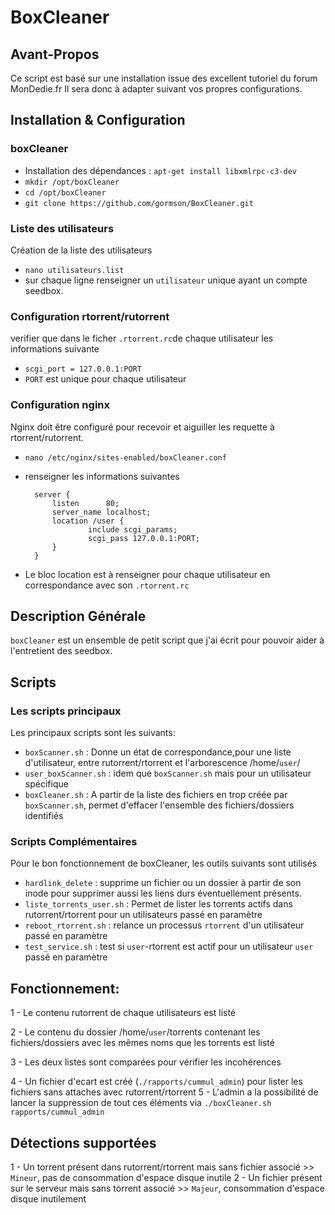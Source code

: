 # BoxCleaner

## Avant-Propos

Ce script est basé sur une installation issue des excellent tutoriel du forum MonDedie.fr
Il sera donc à adapter suivant vos propres configurations.

## Installation & Configuration

### boxCleaner
- Installation des dépendances : `apt-get install libxmlrpc-c3-dev`
- `mkdir /opt/boxCleaner`
- `cd /opt/boxCleaner`
- `git clone https://github.com/gormson/BoxCleaner.git`

### Liste des utilisateurs
Création de la liste des utilisateurs 
- `nano utilisateurs.list`
- sur chaque ligne renseigner un `utilisateur` unique ayant un compte seedbox.

### Configuration rtorrent/rutorrent
verifier que dans le ficher `.rtorrent.rc`de chaque utilisateur les informations suivante
- `scgi_port = 127.0.0.1:PORT`
- `PORT` est unique pour chaque utilisateur

### Configuration nginx
Nginx doit être configuré pour recevoir et aiguiller les requette à rtorrent/rutorrent.
- `nano /etc/nginx/sites-enabled/boxCleaner.conf`
- renseigner les informations suivantes 

        server {
        	listen      80;
        	server_name localhost;
        	location /user {
            		include scgi_params;
            		scgi_pass 127.0.0.1:PORT; 
        	}
        }

- Le bloc location est à renseigner pour chaque utilisateur en correspondance avec son `.rtorrent.rc`

## Description Générale

`boxCleaner` est un ensemble de petit script que j'ai écrit pour pouvoir aider à l'entretient des seedbox.

## Scripts

### Les scripts principaux

Les principaux scripts sont les suivants:
- `boxScanner.sh` : Donne un état de correspondance,pour une liste d'utilisateur, entre rutorrent/rtorrent et l'arborescence /home/`user`/
- `user_boxScanner.sh` : idem que `boxScanner.sh` mais pour un utilisateur spécifique
- `boxCleaner.sh` : A partir de la liste des fichiers en trop créée par `boxScanner.sh`, permet d'effacer l'ensemble des fichiers/dossiers identifiés

### Scripts Complémentaires

Pour le bon fonctionnement de boxCleaner, les outils suivants sont utilisés
- `hardlink_delete` : supprime un fichier ou un dossier à partir de son inode pour supprimer aussi les liens durs éventuellement présents.
- `liste_torrents_user.sh` : Permet de lister les torrents actifs dans rutorrent/rtorrent pour un utilisateurs passé en paramètre
- `reboot_rtorrent.sh` : relance un processus `rtorrent` d'un utilisateur passé en paramètre
- `test_service.sh` : test si `user`-rtorrent est actif pour un utilisateur `user` passé en paramètre

## Fonctionnement:
1 - Le contenu rutorrent de chaque utilisateurs est listé

2 - Le contenu du dossier /home/`user`/torrents contenant les fichiers/dossiers avec les mêmes noms que les torrents est listé

3 - Les deux listes sont comparées pour vérifier les incohérences

4 - Un fichier d'ecart est créé (`./rapports/cummul_admin`) pour lister les fichiers sans attaches avec rutorrent/rtorrent
5 - L'admin a la possibilité de lancer la suppression de tout ces éléments via `./boxCleaner.sh rapports/cummul_admin`
	
## Détections supportées
1 - Un torrent présent dans rutorrent/rtorrent mais sans fichier associé >> `Mineur`, pas de consommation d'espace disque inutile
2 - Un fichier présent sur le serveur mais sans torrent associé >> `Majeur`, consommation d'espace disque inutilement
	

